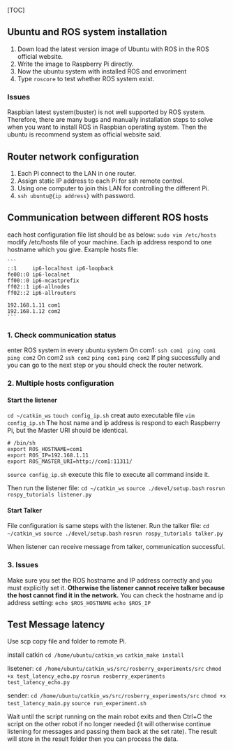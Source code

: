 [TOC]

## Ubuntu and ROS system installation
1. Down load the latest version image of Ubuntu with ROS in the ROS official website.
2. Write the image to Raspberry Pi directly.
3. Now the ubuntu system with installed ROS and envoriment 
4. Type `roscore` to test whether ROS system exist.

### Issues
Raspbian latest system(buster) is not well supported by ROS system. Therefore, there are many bugs and manually installation steps to solve when you want to install ROS in Raspbian operating system. Then the ubuntu is recommend system as official website said.

## Router network configuration
1. Each Pi connect to the LAN in one router.
2. Assign static IP address to each Pi for ssh remote control.
3. Using one computer to join this LAN for controlling the different Pi.
4. `ssh ubuntu@{ip address}` with password.

## Communication between different ROS hosts
 each host configuration file list should be as below:
    `sudo vim /etc/hosts`
    modify /etc/hosts file of your machine. Each ip address respond to one hostname which you give.
    Example hosts file:
 
    ```
	::1     ip6-localhost ip6-loopback
	fe00::0 ip6-localnet
	ff00::0 ip6-mcastprefix
	ff02::1 ip6-allnodes
	ff02::2 ip6-allrouters

	192.168.1.11 com1
	192.168.1.12 com2
    ```
    
###  1. Check communication status
enter ROS system in every ubuntu system
On com1:
`ssh com1 `
`ping com1`
`ping com2`
On com2
`ssh com2`
`ping com1`
`ping com2`
If ping successfully and you can go to the next step or you should check the router network.
### 2. Multiple hosts configuration
#### Start the listener
`cd ~/catkin_ws`
`touch config_ip.sh` creat auto executable file
`vim config_ip.sh` 
The host name and ip address is respond to each Raspberry Pi, but the Master URI should be identical.

```
# /bin/sh
export ROS_HOSTNAME=com1
export ROS_IP=192.168.1.11
export ROS_MASTER_URI=http://com1:11311/
```

`source config_ip.sh` execute this file to execute all command inside it.

Then run the listener file:
`cd ~/catkin_ws`
`source ./devel/setup.bash`
`rosrun rospy_tutorials listener.py`

#### Start Talker
File configuration is same steps with the listener. 
Run the talker file:
`cd ~/catkin_ws`
`source ./devel/setup.bash`
`rosrun rospy_tutorials talker.py`

When listener can receive message from talker, communication successful.
### 3. Issues
Make sure you set the ROS hostname and IP address correctly and you must explicitly set it. **Otherwise the listener cannot receive talker because the host cannot find it in the network.**
You can check the hostname and ip address setting: 
`echo $ROS_HOSTNAME`
`echo $ROS_IP`

## Test Message latency
Use scp copy file and folder to remote Pi.

install catkin
`cd /home/ubuntu/catkin_ws`
`catkin_make install`

lisetener:
`cd /home/ubuntu/catkin_ws/src/rosberry_experiments/src`
`chmod +x test_latency_echo.py`
`rosrun rosberry_experiments test_latency_echo.py`

sender:
`cd /home/ubuntu/catkin_ws/src/rosberry_experiments/src`
`chmod +x test_latency_main.py`
`source run_experiment.sh`

Wait until the script running on the main robot exits and then Ctrl+C the script on the other robot if no longer needed (it will otherwise continue listening for messages and passing them back at the set rate).
The result will store in the result folder then you can process the data.